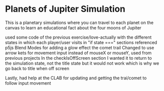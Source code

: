 # Planets of Jupiter Simulation

This is a planetary simulations where you can travel to each planet on the canvas to learn an educational fact about the four moons of Jupiter

used some code of the previous exercise/love-actually with the different states in which each player/user visits in "if state ===" sections
referenced p5js Blend Modes for adding a glow effect the comet trail
Changed to use arrow kets for movement input instead of mouseX or mouseY, used from previous projects
In the checkIsOffScreen section I wanted it to return to the simulation state, not the title state but it would not work which is why we go back to title when off screen

Lastly, had help at the CLAB for updating and getting the trai/comet to follow input movement
